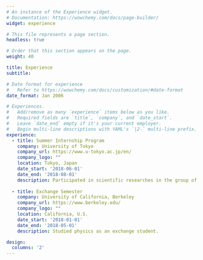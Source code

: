 ```yaml
---
# An instance of the Experience widget.
# Documentation: https://wowchemy.com/docs/page-builder/
widget: experience

# This file represents a page section.
headless: true

# Order that this section appears on the page.
weight: 40

title: Experience
subtitle:

# Date format for experience
#   Refer to https://wowchemy.com/docs/customization/#date-format
date_format: Jan 2006

# Experiences.
#   Add/remove as many `experience` items below as you like.
#   Required fields are `title`, `company`, and `date_start`.
#   Leave `date_end` empty if it's your current employer.
#   Begin multi-line descriptions with YAML's `|2-` multi-line prefix.
experience:
  - title: Summer Internship Program
    company: University of Tokyo
    company_url: https://www.u-tokyo.ac.jp/en/
    company_logo: ""
    location: Tokyo, Japan
    date_start: '2018-06-01'
    date_end: '2018-08-01'
    description: Participated in scientific researches in the group of Prof. Yu Chen.
        
  - title: Exchange Semester
    company: University of California, Berkeley
    company_url: https://www.berkeley.edu/
    company_logo: ""
    location: California, U.S.
    date_start: '2018-01-01'
    date_end: '2018-05-01'
    description: Studied physics as an exchange student.

design:
  columns: '2'
---
```

